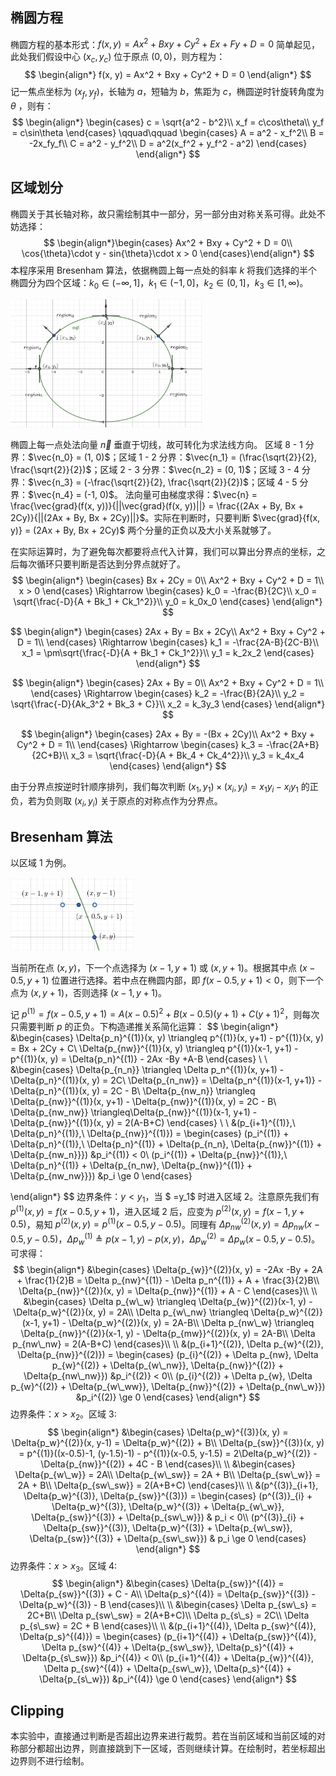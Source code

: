 ## 椭圆方程

椭圆方程的基本形式：$f(x, y) = Ax^2 + Bxy + Cy^2 + Ex + Fy + D = 0$
简单起见，此处我们假设中心 $(x_c, y_c)$ 位于原点 $(0, 0)$，则方程为：
$$
\begin{align*}
f(x, y) = Ax^2 + Bxy + Cy^2 + D = 0
\end{align*}
$$
记一焦点坐标为 $(x_f, y_f)$，长轴为 $a$，短轴为 $b$，焦距为 $c$，椭圆逆时针旋转角度为 $\theta$ ，则有：
$$
\begin{align*}
\begin{cases}
c = \sqrt{a^2 - b^2}\\
x_f = c\cos\theta\\
y_f = c\sin\theta
\end{cases}
\qquad\qquad
\begin{cases}
A = a^2 - x_f^2\\
B = -2x_fy_f\\
C = a^2 - y_f^2\\
D = a^2(x_f^2 + y_f^2 - a^2)
\end{cases}
\end{align*}
$$

## 区域划分

椭圆关于其长轴对称，故只需绘制其中一部分，另一部分由对称关系可得。此处不妨选择：
$$
\begin{align*}\begin{cases}
Ax^2 + Bxy + Cy^2 + D = 0\\
\cos{\theta}\cdot y - sin{\theta}\cdot x > 0
\end{cases}\end{align*}
$$
本程序采用 Bresenham 算法，依据椭圆上每一点处的斜率 $k$ 将我们选择的半个椭圆分为四个区域：$k_0 \in (-\infty, 1]$，$k_1 \in (-1, 0]$，$k_2 \in (0, 1]$，$k_3 \in [1,\infty)$。

<img src="pics/1.jpg" alt="1" style="zoom:30%;" />

椭圆上每一点处法向量 $\vec{n}$ 垂直于切线，故可转化为求法线方向。
区域 8 - 1 分界：$\vec{n_0} = (1, 0)$；区域 1 - 2 分界：$\vec{n_1} = (\frac{\sqrt{2}}{2}, \frac{\sqrt{2}}{2})$；区域 2 - 3 分界：$\vec{n_2} = (0, 1)$；区域 3 - 4 分界：$\vec{n_3} = (-\frac{\sqrt{2}}{2}, \frac{\sqrt{2}}{2})$；区域 4 - 5 分界：$\vec{n_4} = (-1, 0)$。
法向量可由梯度求得：$\vec{n} = \frac{\vec{grad}(f(x, y))}{||\vec{grad}(f(x, y))||} = \frac{(2Ax + By, Bx + 2Cy)}{||(2Ax + By, Bx + 2Cy)||}$。实际在判断时，只要判断 $\vec{grad}{f(x, y)} = (2Ax + By, Bx + 2Cy)$ 两个分量的正负以及大小关系就够了。

在实际运算时，为了避免每次都要将点代入计算，我们可以算出分界点的坐标，之后每次循环只要判断是否达到分界点就好了。
$$
\begin{align*}
\begin{cases}
Bx + 2Cy = 0\\
Ax^2 + Bxy + Cy^2 + D = 1\\
x > 0
\end{cases}
\Rightarrow 
\begin{cases}
k_0 = -\frac{B}{2C}\\
x_0 = \sqrt{\frac{-D}{A + Bk_1 + Ck_1^2}}\\
y_0 = k_0x_0
\end{cases}
\end{align*}
$$

$$
\begin{align*}
\begin{cases}
2Ax + By = Bx + 2Cy\\
Ax^2 + Bxy + Cy^2 + D = 1\\
\end{cases}
\Rightarrow 
\begin{cases}
k_1 = -\frac{2A-B}{2C-B}\\
x_1 = \pm\sqrt{\frac{-D}{A + Bk_1 + Ck_1^2}}\\
y_1 = k_2x_2
\end{cases}
\end{align*}
$$

$$
\begin{align*}
\begin{cases}
2Ax + By = 0\\
Ax^2 + Bxy + Cy^2 + D = 1\\
\end{cases}
\Rightarrow 
\begin{cases}
k_2 = -\frac{B}{2A}\\
y_2 = \sqrt{\frac{-D}{Ak_3^2 + Bk_3 + C}}\\
x_2 = k_3y_3
\end{cases}
\end{align*}
$$

$$
\begin{align*}
\begin{cases}
2Ax + By = -(Bx + 2Cy)\\
Ax^2 + Bxy + Cy^2 + D = 1\\
\end{cases}
\Rightarrow 
\begin{cases}
k_3 = -\frac{2A+B}{2C+B}\\
x_3 = \sqrt{\frac{-D}{A + Bk_4 + Ck_4^2}}\\
y_3 = k_4x_4
\end{cases}
\end{align*}
$$

由于分界点按逆时针顺序排列，我们每次判断 $(x_1, y_1) \times (x_i, y_i) = x_1y_i - x_iy_1$ 的正负，若为负则取 $(x_i, y_i)$ 关于原点的对称点作为分界点。

## Bresenham 算法

以区域 1 为例。

<img src="pics/2.jpg" alt="1" style="zoom:30%;" />

当前所在点 $(x, y)$，下一个点选择为 $(x-1, y+1)$ 或 $(x, y+1)$。根据其中点 $(x-0.5, y+1)$ 位置进行选择。若中点在椭圆内部，即 $f(x-0.5, y+1) < 0$，则下一个点为 $(x, y+1)$，否则选择 $(x-1, y+1)$。

记 $p^{(1)} = f(x-0.5, y+1) = A(x-0.5)^2 + B(x-0.5)(y+1) + C(y+1)^2$，则每次只需要判断 $p$ 的正负。下构造递推关系简化运算：
$$
\begin{align*}
&\begin{cases}
\Delta{p_n}^{(1)}(x, y) \triangleq p^{(1)}(x, y+1) - p^{(1)}(x, y) = Bx + 2Cy + C\\
\Delta{p_{nw}}^{(1)}(x, y) \triangleq p^{(1)}(x-1, y+1) - p^{(1)}(x, y) = \Delta{p_n}^{(1)} - 2Ax -By +A-B
\end{cases}
\\ 
\\
&\begin{cases}
\Delta{p_{n\_n}} \triangleq \Delta p_n^{(1)}(x, y+1) - \Delta{p_n}^{(1)}(x, y) = 2C\\
\Delta{p_{n\_nw}} = \Delta{p_n^{(1)}(x-1, y+1)} - \Delta{p_n}^{(1)}(x, y) = 2C - B\\
\Delta{p_{nw\_n}} \triangleq \Delta{p_{nw}}^{(1)}(x, y+1) - \Delta{p_{nw}}^{(1)}(x, y) = 2C - B\\
\Delta{p_{nw\_nw}} \triangleq\Delta{p_{nw}}^{(1)}(x-1, y+1) - \Delta{p_{nw}}^{(1)}(x, y) = 2(A-B+C)
\end{cases}
\\ 
\\
&(p_{i+1}^{(1)},\ \Delta{p_n}^{(1)},\ \Delta{p_{nw}}^{(1)}) =
\begin{cases}
(p_i^{(1)} + \Delta{p_n}^{(1)},\ \Delta{p_n}^{(1)} + \Delta{p_{n\_n}, \Delta{p_{nw}}^{(1)} + \Delta{p_{nw\_n}}})  &p_i^{(1)} < 0\\
(p_i^{(1)} + \Delta{p_{nw}}^{(1)},\ \Delta{p_n}^{(1)} + \Delta{p_{n\_nw}, \Delta{p_{nw}}^{(1)} + \Delta{p_{nw\_nw}}}) &p_i \ge 0
\end{cases}

\end{align*}
$$
边界条件：$y < y_1$，当 $ =y_1$ 时进入区域 2。注意原先我们有 $p^{(1)}(x, y) = f(x-0.5, y+1)$，进入区域 2 后，应变为 $p^{(2)}(x, y) = f(x - 1, y + 0.5)$，易知 $p^{(2)}(x, y) = p^{(1)}(x - 0.5, y - 0.5)$。同理有 $\Delta p_{nw}^{(2)}(x, y) = \Delta p_{nw}(x - 0.5, y - 0.5)$，$\Delta{p_w}^{(1)} \triangleq p(x-1, y) - p(x, y)$，$\Delta{p_w}^{(2)} = \Delta{p_w}(x - 0.5, y - 0.5)$。
可求得：
$$
\begin{align*}
&\begin{cases}
\Delta{p_{w}}^{(2)}(x, y) = -2Ax -By + 2A + \frac{1}{2}B = \Delta p_{nw}^{(1)} - \Delta p_n^{(1)} + A + \frac{3}{2}B\\
\Delta{p_{nw}}^{(2)}(x, y) = \Delta{p_{nw}}^{(1)} + A - C
\end{cases}\\
\\
&\begin{cases}
\Delta p_{w\_w} \triangleq \Delta{p_{w}}^{(2)}(x-1, y) - \Delta{p_w}^{(2)}(x, y) = 2A\\
\Delta p_{w\_nw} \triangleq \Delta{p_w}^{(2)}(x-1, y+1) - \Delta{p_w}^{(2)}(x, y) = 2A-B\\
\Delta p_{nw\_w} \triangleq \Delta{p_{nw}}^{(2)}(x-1, y) - \Delta{p_{mw}}^{(2)}(x, y) = 2A-B\\
\Delta p_{nw\_nw} = 2(A-B+C)
\end{cases}\\
\\
&(p_{i+1}^{(2)}, \Delta p_{w}^{(2)}, \Delta{p_{nw}}^{(2)}) = 
\begin{cases}
(p_{i}^{(2)} + \Delta p_{nw}, \Delta p_{w}^{(2)} + \Delta{p_{w\_nw}}, \Delta{p_{nw}}^{(2)} + \Delta{p_{nw\_nw}}) &p_i^{(2)} < 0\\
(p_{i}^{(2)} + \Delta p_{w}, \Delta p_{w}^{(2)} + \Delta{p_{w\_ww}}, \Delta{p_{nw}}^{(2)} + \Delta{p_{nw\_w}}) &p_i^{(2)} \ge 0
\end{cases}
\end{align*}
$$
边界条件：$x > x_2$。区域 3:
$$
\begin{align*}
&\begin{cases}
\Delta{p_w}^{(3)}(x, y) = \Delta{p_w}^{(2)}(x, y-1) = \Delta{p_w}^{(2)} + B\\
\Delta{p_{sw}}^{(3)}(x, y) = p^{(1)}((x-0.5)-1, (y-1.5)-1) - p^{(1)}(x-0.5, y-1.5) = 2\Delta{p_w}^{(2)} - \Delta{p_{nw}}^{(2)} + 4C - B
\end{cases}\\
\\
&\begin{cases}
\Delta{p_{w\_w}} = 2A\\
\Delta{p_{w\_sw}} = 2A + B\\
\Delta{p_{sw\_w}} = 2A + B\\
\Delta{p_{sw\_sw}} = 2(A+B+C)
\end{cases}\\
\\
&(p^{(3)}_{i+1}, \Delta{p_w}^{(3)}, \Delta{p_{sw}}^{(3)}) = 
\begin{cases}
(p^{(3)}_{i} + \Delta{p_w}^{(3)}, \Delta{p_w}^{(3)} + \Delta{p_{w\_w}}, \Delta{p_{sw}}^{(3)} + \Delta{p_{sw\_w}}) & p_i < 0\\
(p^{(3)}_{i} + \Delta{p_{sw}}^{(3)}, \Delta{p_w}^{(3)} + \Delta{p_{w\_sw}}, \Delta{p_{sw}}^{(3)} + \Delta{p_{sw\_sw}}) & p_i \ge 0
\end{cases}
\end{align*}
$$
边界条件：$x > x_3$。区域 4:
$$
\begin{align*}
&\begin{cases}
\Delta{p_{sw}}^{(4)} = \Delta{p_{sw}}^{(3)} + C - A\\
\Delta{p_s}^{(4)} = \Delta{p_{sw}}^{(3)} - \Delta{p_w}^{(3)} - B
\end{cases}\\
\\
&\begin{cases}
\Delta p_{sw\_s} = 2C+B\\
\Delta p_{sw\_sw} = 2(A+B+C)\\
\Delta p_{s\_s} = 2C\\
\Delta p_{s\_sw} = 2C + B
\end{cases}\\
\\
&(p_{i+1}^{(4)}, \Delta p_{sw}^{(4)}, \Delta{p_s}^{(4)}) = 
\begin{cases}
(p_{i+1}^{(4)} + \Delta{p_{sw}}^{(4)}, \Delta p_{sw}^{(4)} + \Delta{p_{sw\_sw}}, \Delta{p_s}^{(4)} + \Delta{p_{s\_sw}}) &p_i^{(4)} < 0\\
(p_{i+1}^{(4)} + \Delta{p_{w}}^{(4)}, \Delta p_{sw}^{(4)} + \Delta{p_{sw\_w}}, \Delta{p_s}^{(4)} + \Delta{p_{s\_w}}) &p_i^{(4)} \ge 0
\end{cases}
\end{align*}
$$

## Clipping

本实验中，直接通过判断是否超出边界来进行裁剪。若在当前区域和当前区域的对称部分都超出边界，则直接跳到下一区域，否则继续计算。在绘制时，若坐标超出边界则不进行绘制。

